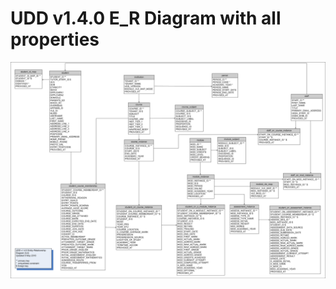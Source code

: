 # UDD v1.4.0 E_R Diagram with all properties

![UDD entity relation diagram](media/UDDdiagramFull.png "UDD entity-relationship diagram with all properties")
